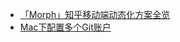 - [「Morph」知乎移动端动态化方案全览](https://zhuanlan.zhihu.com/p/64968076)
- [Mac下配置多个Git账户](http://liugui.org/2018/09/03/Mac%E4%B8%8B%E9%85%8D%E7%BD%AE%E5%A4%9A%E4%B8%AAgit%E8%B4%A6%E6%88%B7/#more)

